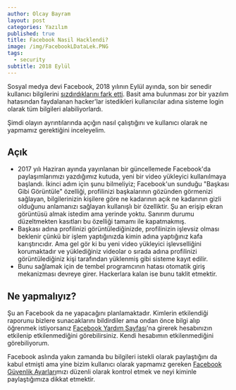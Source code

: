 ```yaml
---
author: Olcay Bayram
layout: post
categories: Yazılım
published: true
title: Facebook Nasil Hacklendi?
image: /img/FacebookLDataLek.PNG
tags:
  - security
subtitle: 2018 Eylül
---
```

Sosyal medya devi Facebook, 2018 yılının Eylül ayında, son bir senedir kullanıcı bilgilerini [sızdırdıklarını fark etti](https://newsroom.fb.com/news/2018/09/security-update/). Basit ama bulunması zor bir yazılım hatasından faydalanan hacker'lar istedikleri kullanıcılar adına sisteme login olarak tüm bilgileri alabiliyorlardı.

Şimdi olayın ayrıntılarında açığın nasıl çalıştığını ve kullanıcı olarak ne yapmamız gerektiğini inceleyelim.

## Açık

- 2017 yılı Haziran ayında yayınlanan bir güncellemede Facebook'da paylaşımlarımızı yazdığımız kutuda, yeni bir video yükleyici kullanılmaya başlandı.
İkinci adım için şunu bilmeliyiz; Facebook'un sunduğu "Başkası Gibi Görüntüle" özelliği, profilinizi başkalarının gözünden görmenizi sağlayan, bilgilerinizin kişilere göre ne kadarının açık ne kadarının gizli olduğunu anlamanızı sağlayan kullanışlı bir özelliktir. Şu an erişip ekran görüntüsü almak istedim ama yerinde yoktu. Sanırım durumu düzeltmekten kasıtları bu özelliği tamamı ile kapatmakmış.
- Başkası adına profilinizi görüntülediğinizde, profilinizin işlevsiz olması beklenir çünkü bir işlem yaptığınızda kimin adına yaptığınız kafa karıştırıcıdır. Ama gel gör ki bu yeni video yükleyici işlevselliğini korumaktadır ve yüklediğiniz videolar o sırada adına profilinizi görüntülediğiniz kişi tarafından yüklenmiş gibi sisteme kayıt edilir.
- Bunu sağlamak için de tembel programcının hatası otomatik giriş mekanizması devreye girer. Hackerlara kalan ise bunu taklit etmektir.

## Ne yapmalıyız?

Şu an Facebook da ne yapacağını planlamaktadır. Kimlerin etkilendiği raporunu bizlere sunacaklarını bildirdiler ama ondan önce bilgi alıp öğrenmek istiyorsanız [Facebook Yardım Sayfası](https://www.facebook.com/help/2687943754764396)'na girerek hesabınızın etkilenip etkilenmediğini görebilirsiniz. Kendi hesabımın etkilenmediğini görebiliyorum.

Facebook aslında yakın zamanda bu bilgileri istekli olarak paylaştığını da kabul etmişti ama yine bizim kullanıcı olarak yapmamız gereken [Facebook Güvenlik Ayarları](https://www.facebook.com/settings?tab=security)mızı düzenli olarak kontrol etmek ve neyi kiminle paylaştığımıza dikkat etmektir.

